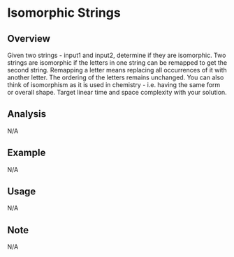 # Isomorphic Strings 

Overview
---
Given two strings - input1 and input2, determine if they are isomorphic. Two 
strings are isomorphic if the letters in one string can be remapped to get 
the second string. Remapping a letter means replacing all occurrences of 
it with another letter. The ordering of the letters remains unchanged. 
You can also think of isomorphism as it is used in chemistry - i.e. 
having the same form or overall shape. Target linear time and space 
complexity with your solution.

Analysis
---
N/A

Example
---
N/A

Usage
---
N/A

Note
---
N/A
